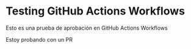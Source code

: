 # Testing GitHub Actions Workflows

Esto es una prueba de aprobación en GitHub Actions Workflows

Estoy probando con un PR
